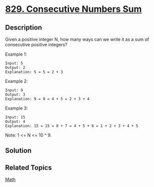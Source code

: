 # [829. Consecutive Numbers Sum](https://leetcode.com/problems/consecutive-numbers-sum)

## Description

Given a positive integer N, how many ways can we write it as a sum of consecutive positive integers?

Example 1:

```
Input: 5
Output: 2
Explanation: 5 = 5 = 2 + 3
```

Example 2:

```
Input: 9
Output: 3
Explanation: 9 = 9 = 4 + 5 = 2 + 3 + 4
```

Example 3:

```
Input: 15
Output: 4
Explanation: 15 = 15 = 8 + 7 = 4 + 5 + 6 = 1 + 2 + 3 + 4 + 5
```

Note: 1 <= N <= 10 ^ 9.

## Solution

## Related Topics

[Math](https://leetcode.com/tag/math/) 
